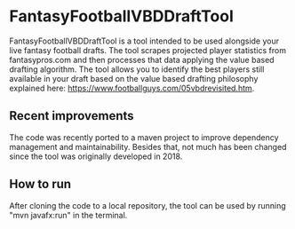 # FantasyFootballVBDDraftTool
FantasyFootballVBDDraftTool is a tool intended to be used alongside your live fantasy football drafts. The tool scrapes projected player statistics from fantasypros.com and then processes that data applying the value based drafting algorithm. The tool allows you to identify the best players still available in your draft based on the value based drafting philosophy explained here: https://www.footballguys.com/05vbdrevisited.htm.
## Recent improvements
The code was recently ported to a maven project to improve dependency management and maintainability. Besides that, not much has been changed since the tool was originally developed in 2018. 
## How to run
After cloning the code to a local repository, the tool can be used by running "mvn javafx:run" in the terminal.